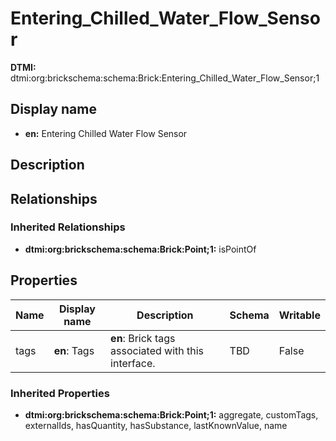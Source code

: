 # Entering_Chilled_Water_Flow_Sensor
**DTMI:** dtmi:org:brickschema:schema:Brick:Entering_Chilled_Water_Flow_Sensor;1
## Display name
- **en:** Entering Chilled Water Flow Sensor
## Description
## Relationships
### Inherited Relationships
* **dtmi:org:brickschema:schema:Brick:Point;1:** isPointOf
## Properties
|Name|Display name|Description|Schema|Writable|
|-|-|-|-|-|
|tags|**en**: Tags|**en**: Brick tags associated with this interface.|TBD|False|
### Inherited Properties
* **dtmi:org:brickschema:schema:Brick:Point;1:** aggregate, customTags, externalIds, hasQuantity, hasSubstance, lastKnownValue, name
